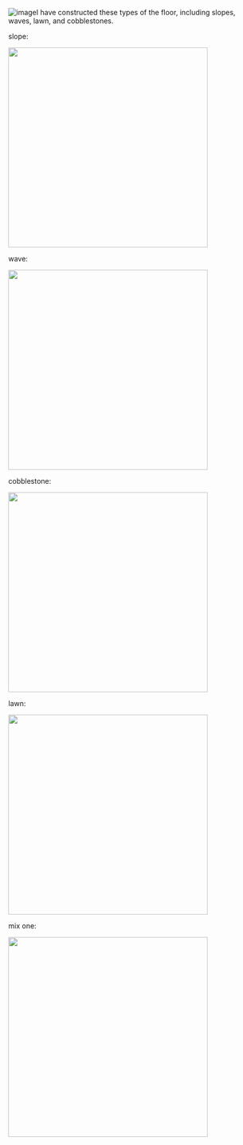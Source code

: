 ![image](https://github.com/user-attachments/assets/3cfcabe2-cdb7-4de4-b52e-c7eb41c79f18)I have constructed these types of the floor, including slopes, waves, lawn, and cobblestones.


slope:


<img src="https://github.com/user-attachments/assets/da53c67a-1eef-418c-99bf-edd4b65bf0dc" width="400px"/>


wave:


<img src="https://github.com/user-attachments/assets/c90c1a00-dc60-4005-abd2-dc6a17f36ccd" width="400px"/>


cobblestone:


<img src="https://github.com/user-attachments/assets/4246984b-e13c-4fa5-b2fc-1c6ab69d9a53" width="400px"/>


lawn:


<img src="https://github.com/user-attachments/assets/b5d53888-c7e9-4977-bce6-0efea15117dc" width="400px"/>


mix one:


<img src="https://github.com/user-attachments/assets/da142b6e-aa36-4400-906f-6cf2174922d6" width="400px"/>
